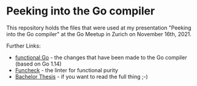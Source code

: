 # Peeking into the Go compiler

This repository holds the files that were used at my presentation "Peeking into
the Go compiler" at the Go Meetup in Zurich on November 16th, 2021.

Further Links:

- [functional Go](https://github.com/tommyknows/go/tree/go-meetup) - the changes
    that have been made to the Go compiler (based on Go 1.14)
- [Funcheck](https://github.com/tommyknows/funcheck) - the linter for functional
    purity
- [Bachelor Thesis](https://github.com/tommyknows/bachelor-thesis) - if you want
    to read the full thing ;-)
